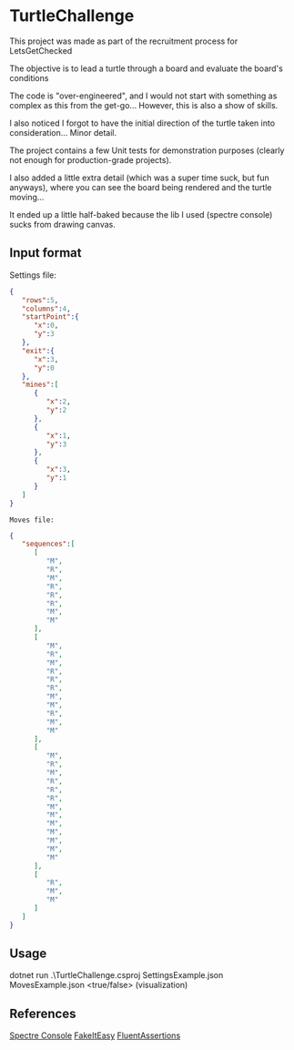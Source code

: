 
# TurtleChallenge

  

This project was made as part of the recruitment process for LetsGetChecked

  

The objective is to lead a turtle through a board and evaluate the board's conditions

  

The code is "over-engineered", and I would not start with something as complex as this from the get-go... However, this is also a show of skills.

I also noticed I forgot to have the initial direction of the turtle taken into consideration... Minor detail.

  

The project contains a few Unit tests for demonstration purposes (clearly not enough for production-grade projects).

  

I also added a little extra detail (which was a super time suck, but fun anyways), where you can see the board being rendered and the turtle moving...

It ended up a little half-baked because the lib I used (spectre console) sucks from drawing canvas.


## Input format

Settings file:
```json
{
   "rows":5,
   "columns":4,
   "startPoint":{
      "x":0,
      "y":3
   },
   "exit":{
      "x":3,
      "y":0
   },
   "mines":[
      {
         "x":2,
         "y":2
      },
      {
         "x":1,
         "y":3
      },
      {
         "x":3,
         "y":1
      }
   ]
}
```
    Moves file:
```json
{
   "sequences":[
      [
         "M",
         "R",
         "M",
         "R",
         "R",
         "R",
         "M",
         "M"
      ],
      [
         "M",
         "R",
         "M",
         "R",
         "R",
         "R",
         "M",
         "M",
         "R",
         "M",
         "M"
      ],
      [
         "M",
         "R",
         "M",
         "R",
         "R",
         "R",
         "M",
         "M",
         "M",
         "M",
         "M",
         "M",
         "M"
      ],
      [
         "R",
         "M",
         "M"
      ]
   ]
}
```

  
  

## Usage

  

dotnet run .\TurtleChallenge.csproj SettingsExample.json MovesExample.json <true/false> (visualization)


## References
[Spectre Console](https://spectreconsole.net/)
[FakeItEasy](https://fakeiteasy.github.io/docs/7.4.0/)
[FluentAssertions](https://fluentassertions.com/)